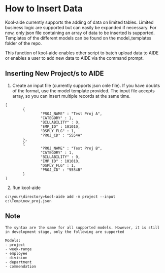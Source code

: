 # How to Insert Data

Kool-aide currently supports the adding of data on limited tables. Limited business logic are supported but can easily be expanded if necessary. For now, only json file containing an array of data to be inserted is supported. Templates of the different models can be found on the model_templates folder of the repo. 

This function of kool-aide enables other script to batch upload data to AIDE or enables a user to add new data to AIDE via the command prompt.

## Inserting New Project/s to AIDE

1. Create an input file (currently supports json onle file). If you have doubts of the format, use the model template provided. The input file accepts array, so you can insert multiple records at the same time.

```
[
        {
                "PROJ_NAME" : "Test Proj A",
                "CATEGORY" : 1,
                "BILLABILITY" : 0,
                "EMP_ID" : 101010,
                "DSPLY_FLG" : 1,
                "PROJ_CD" : "5554A"
        },
        {
                "PROJ_NAME" : "Test Proj B",
                "CATEGORY" : 1,
                "BILLABILITY" : 0,
                "EMP_ID" : 101010,
                "DSPLY_FLG" : 1,
                "PROJ_CD" : "5554B"
        }
]
```

2. Run kool-aide

```
c:\your\directory>kool-aide add -m project --input c:\Temp\new_proj.json
```

## Note
```
The syntax are the same for all supported models. However, it is still in development stage, only the following are supported

Models:
- project
- week-range
- employee
- division
- department
- commendation
```